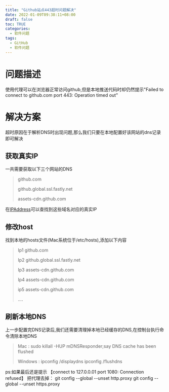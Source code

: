 ```yaml
---
title: "Github站点443超时问题解决"
date: 2022-01-09T09:38:11+08:00
draft: false
toc: TRUE
categories:
  - 软件问题
tags:
  - GitHub
  - 软件问题
---
```

# 问题描述

使用代理可以在浏览器正常访问github,但是本地推送代码时却仍然提示"Failed to connect to github.com port 443: Operation timed out"

# 解决方案
超时原因在于解析DNS时出现问题,那么我们只要在本地配置好该网站的dns记录即可解决

## 获取真实IP

一共需要获取以下三个网站的DNS

> github.com
>
> github.global.ssl.fastly.net
>
> assets-cdn.github.com

在[IPAddress](https://www.ipaddress.com/)可以查找到这些域名对应的真实IP


## 修改host

找到本地的hosts文件(Mac系统位于/etc/hosts),添加以下内容

> Ip1 github.com
>
> Ip2 github.global.ssl.fastly.net
>
> Ip3 assets-cdn.github.com
>
> Ip4 assets-cdn.github.com
>
> ip5 assets-cdn.github.com
>
> ....

## 刷新本地DNS

上一步配置完DNS记录后,我们还需要清理掉本地已经缓存的DNS,在控制台执行命令清除本地DNS

> Mac : sudo killall -HUP mDNSResponder;say DNS cache has been flushed
>
> Windows : ipconfig /displaydns ipconfig /flushdns


ps:如果最后还是提示 【connect to 127.0.0.01 port 1080: Connection refused】 把代理去掉： git config --global --unset http.proxy git config --global --unset https.proxy
